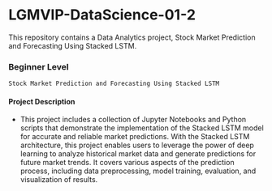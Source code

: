 # LGMVIP-DataScience-01-2
This repository contains a Data Analytics project, Stock Market Prediction and Forecasting Using Stacked LSTM.

### Beginner Level 
`Stock Market Prediction and Forecasting Using Stacked LSTM`

#### Project Description 
- This project includes a collection of Jupyter Notebooks and Python scripts that demonstrate the implementation of the Stacked LSTM model for accurate and reliable market predictions. With the Stacked LSTM architecture, this project enables users to leverage the power of deep learning to analyze historical market data and generate predictions for future market trends. It covers various aspects of the prediction process, including data preprocessing, model training, evaluation, and visualization of results.
